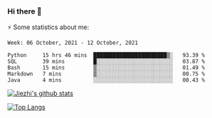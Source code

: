 ### Hi there 👋

⚡ Some statistics about me:


<!--START_SECTION:waka-->
```text
Week: 06 October, 2021 - 12 October, 2021

Python     15 hrs 46 mins  ███████████████████████▒░   93.39 % 
SQL        39 mins         █░░░░░░░░░░░░░░░░░░░░░░░░   03.87 % 
Bash       15 mins         ▒░░░░░░░░░░░░░░░░░░░░░░░░   01.49 % 
Markdown   7 mins          ▒░░░░░░░░░░░░░░░░░░░░░░░░   00.75 % 
Java       4 mins          ░░░░░░░░░░░░░░░░░░░░░░░░░   00.43 % 
```
<!--END_SECTION:waka-->





[![Jiezhi's github stats](https://github-readme-stats.vercel.app/api?username=Jiezhi&show_icons=true)](https://github.com/Jiezhi/github-readme-stats)

[![Top Langs](https://github-readme-stats.vercel.app/api/top-langs/?username=Jiezhi&hide=javascript,html)](https://github.com/Jiezhi/github-readme-stats)
<!--
**Jiezhi/Jiezhi** is a ✨ _special_ ✨ repository because its `README.md` (this file) appears on your GitHub profile.

Here are some ideas to get you started:

- 🔭 I’m currently working on ...
- 🌱 I’m currently learning ...
- 👯 I’m looking to collaborate on ...
- 🤔 I’m looking for help with ...
- 💬 Ask me about ...
- 📫 How to reach me: ...
- 😄 Pronouns: ...
- ⚡ Fun fact: ...
-->

